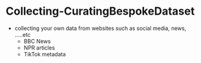 # Collecting-CuratingBespokeDataset
* collecting your own data from websites such as social media, news, .....etc
  * BBC News
  * NPR articles
  * TikTok metadata
